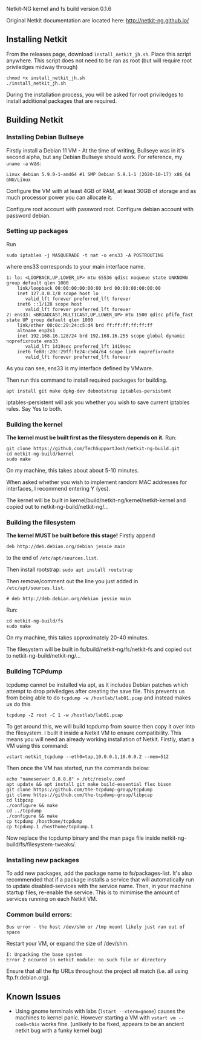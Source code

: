 Netkit-NG kernel and fs build version 0.1.6

Original Netkit documentation are located here: http://netkit-ng.github.io/

## Installing Netkit
From the releases page, download `install_netkit_jh.sh`. Place this script anywhere. This script does not need to be ran as root (but will require root priviledges midway through)
```
chmod +x install_netkit_jh.sh
./install_netkit_jh.sh
```
During the installation process, you will be asked for root priviledges to install additional packages that are required.

## Building Netkit
### Installing Debian Bullseye
Firstly install a Debian 11 VM - At the time of writing, Bullseye was in it's second alpha, but any Debian Bullseye should work.
For reference, my `uname -a` was:
```
Linux debian 5.9.0-1-amd64 #1 SMP Debian 5.9.1-1 (2020-10-17) x86_64 GNU/Linux
```

Configure the VM with at least 4GB of RAM, at least 30GB of storage and as much processor power you can allocate it. 

Configure root account with password root.
Configure debian account with password debian.

### Setting up packages
Run 
```
sudo iptables -j MASQUERADE -t nat -o ens33 -A POSTROUTING
```
where ens33 corresponds to your main interface name. 
```
1: lo: <LOOPBACK,UP,LOWER_UP> mtu 65536 qdisc noqueue state UNKNOWN group default qlen 1000
    link/loopback 00:00:00:00:00:00 brd 00:00:00:00:00:00
    inet 127.0.0.1/8 scope host lo
       valid_lft forever preferred_lft forever
    inet6 ::1/128 scope host 
       valid_lft forever preferred_lft forever
2: ens33: <BROADCAST,MULTICAST,UP,LOWER_UP> mtu 1500 qdisc pfifo_fast state UP group default qlen 1000
    link/ether 00:0c:29:24:c5:d4 brd ff:ff:ff:ff:ff:ff
    altname enp2s1
    inet 192.168.16.128/24 brd 192.168.16.255 scope global dynamic noprefixroute ens33
       valid_lft 1419sec preferred_lft 1419sec
    inet6 fe80::20c:29ff:fe24:c5d4/64 scope link noprefixroute 
       valid_lft forever preferred_lft forever
```
As you can see, ens33 is my interface defined by VMware.

Then run this command to install required packages for building.
```
apt install git make dpkg-dev debootstrap iptables-persistent
```
iptables-persistent will ask you whether you wish to save current iptables rules. Say Yes to both.

### Building the kernel
**The kernel must be built first as the filesystem depends on it.**
Run:
```
git clone https://github.com/TechSupportJosh/netkit-ng-build.git
cd netkit-ng-build/kernel
sudo make
```
On my machine, this takes about about 5-10 minutes.

When asked whether you wish to implement random MAC addresses for interfaces, I recommend entering Y (yes).

The kernel will be built in kernel/build/netkit-ng/kernel/netkit-kernel and copied out to netkit-ng-build/netkit-ng/...

### Building the filesystem
**The kernel MUST be built before this stage!**
Firstly append
```
deb http://deb.debian.org/debian jessie main
```
to the end of `/etc/apt/sources.list`.

Then install rootstrap:
`sudo apt install rootstrap`

Then remove/comment out the line you just added in `/etc/apt/sources.list`.
```
# deb http://deb.debian.org/debian jessie main
```

Run:
```
cd netkit-ng-build/fs
sudo make
```
On my machine, this takes approximately 20-40 minutes.

The filesystem will be built in fs/build/netkit-ng/fs/netkit-fs and copied out to netkit-ng-build/netkit-ng/...

### Building TCPdump
tcpdump cannot be installed via apt, as it includes Debian patches which attempt to drop priviledges after creating the save file. This prevents us from being able to do
```tcpdump -w /hostlab/lab01.pcap```
and instead makes us do this
```
tcpdump -Z root -C 1 -w /hostlab/lab01.pcap
```

To get around this, we will build tcpdump from source then copy it over into the filesystem. I built it inside a Netkit VM to ensure compatibility. This means you will need an already working installation of Netkit. Firstly, start a VM using this command:
```
vstart netkit_tcpdump --eth0=tap,10.0.0.1,10.0.0.2 --mem=512
```
Then once the VM has started, run the commands below:
```
echo "nameserver 8.8.8.8" > /etc/resolv.conf
apt update && apt install git make build-essential flex bison
git clone https://github.com/the-tcpdump-group/tcpdump
git clone https://github.com/the-tcpdump-group/libpcap
cd libpcap
./configure && make
cd ../tcpdump
./configure && make
cp tcpdump /hosthome/tcpdump
cp tcpdump.1 /hosthome/tcpdump.1
```

Now replace the tcpdump binary and the man page file inside netkit-ng-build/fs/filesystem-tweaks/.

### Installing new packages
To add new packages, add the package name to fs/packages-list. It's also recommended that if a package installs a service that will automatically run to update disabled-services with the service name. Then, in your machine startup files, re-enable the service. This is to mimimise the amount of services running on each Netkit VM.

### Common build errors:
```
Bus error - the host /dev/shm or /tmp mount likely just ran out of space
```
Restart your VM, or expand the size of /dev/shm.


```
I: Unpacking the base system
Error 2 occured in netkit module: no such file or directory
```
Ensure that all the ftp URLs throughout the project all match (i.e. all using ftp.fr.debian.org).

## Known Issues
- Using gnome terminals with labs (`lstart --xterm=gnome`) causes the machines to kernel panic. However starting a VM with `vstart vm --con0=this` works fine. (unlikely to be fixed, appears to be an ancient netkit bug with a funky kernel bug)
